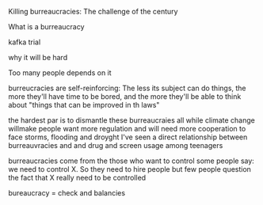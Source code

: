 Killing burreaucracies: The challenge of the century

What is a burreaucracy

kafka trial

why it will be hard

Too many people depends on it

burreucracies are self-reinforcing:
The less its subject can do things, the more they'll have time to be bored, and the more they'll be able to think about "things that can be improved in th laws"


the hardest par is to dismantle these burreaucraies all while climate change willmake people want more regulation and will need more cooperation to face storms, flooding and droyght
I've seen a direct relationship between burreauvracies and and drug and screen usage among teenagers


burreaucracies come from the those who want to control
some people say: we need to control X. So they need to hire people
but few people question the fact that X really need to be controlled

bureaucracy = check and balancies

